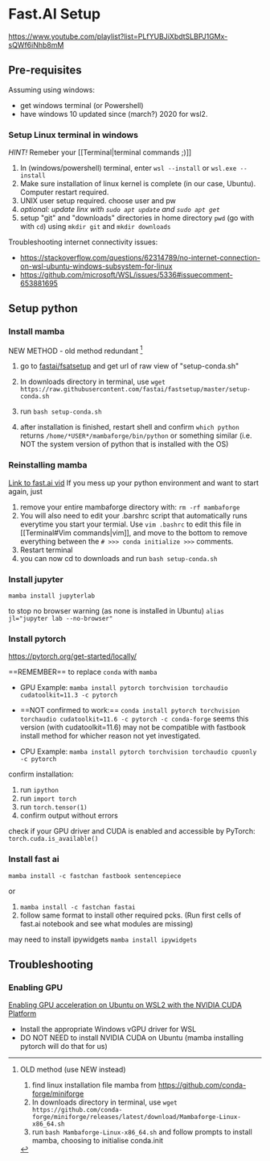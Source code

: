 # Fast.AI Setup
https://www.youtube.com/playlist?list=PLfYUBJiXbdtSLBPJ1GMx-sQWf6iNhb8mM

## Pre-requisites
Assuming using windows:
- get windows terminal (or Powershell)
- have windows 10 updated since (march?) 2020 for wsl2.

### Setup Linux terminal in windows
*HINT!* Remeber your [[Terminal|terminal commands ;)]]
1. In (windows/powershell) terminal, enter `wsl --install` or `wsl.exe --install`
2. Make sure installation of linux kernel is complete (in our case, Ubuntu). Computer restart required. 
3. UNIX user setup required. choose user and pw
4. _optional: update linx with `sudo apt update` and `sudo apt get`_
5. setup "git" and "downloads" directories in home directory `pwd` (go with with `cd`) using `mkdir git` and `mkdir downloads`

Troubleshooting internet connectivity issues:
- https://stackoverflow.com/questions/62314789/no-internet-connection-on-wsl-ubuntu-windows-subsystem-for-linux
- https://github.com/microsoft/WSL/issues/5336#issuecomment-653881695

 

## Setup python

### Install mamba
NEW METHOD  - old method redundant [^bignote]
1. go to [fastai/fsatsetup](https://github.com/fastai/fastsetup) and get url of raw view of "setup-conda.sh" 
2. In downloads directory in terminal, use `wget https://raw.githubusercontent.com/fastai/fastsetup/master/setup-conda.sh`
3. run `bash setup-conda.sh`

4. after installation is finished, restart shell and confirm `which python` returns 
`/home/*USER*/mambaforge/bin/python` or something similar (i.e. NOT the system version of python that is installed with the OS)

[^bignote]: 
	OLD method (use NEW instead)
	1. find linux installation file mamba from https://github.com/conda-forge/miniforge
	2. In downloads directory in terminal, use `wget https://github.com/conda-forge/miniforge/releases/latest/download/Mambaforge-Linux-x86_64.sh`
	3. run `bash Mambaforge-Linux-x86_64.sh` and follow prompts to install mamba, choosing to initialise conda.init
	
### Reinstalling mamba
[Link to fast.ai vid](https://www.youtube.com/watch?v=56sIyFjihEc&list=PLfYUBJiXbdtSLBPJ1GMx-sQWf6iNhb8mM&index=1&t=39m50s)
If you mess up your python environment and want to start again, just 
1. remove your entire mambaforge directory with:
`rm -rf mambaforge`
2. You will also need to edit your .barshrc script that automatically runs everytime you start your termial. Use `vim .bashrc` to edit this file in [[Terminal#Vim commands|vim]],  and move to the bottom to remove everything between the `# >>> conda initialize >>>` comments.
3. Restart terminal
4. you can now cd to downloads and run `bash setup-conda.sh`

### Install jupyter
`mamba install jupyterlab`

to stop no browser warning (as none is installed in Ubuntu)
`alias jl="jupyter lab --no-browser"`

### Install pytorch
https://pytorch.org/get-started/locally/

==REMEMBER== to replace `conda` with `mamba` 

- GPU Example:
`mamba install pytorch torchvision torchaudio cudatoolkit=11.3 -c pytorch`

- ==NOT confirmed to work:== `conda install pytorch torchvision torchaudio cudatoolkit=11.6 -c pytorch -c conda-forge`
seems this version (with cudatoolkit=11.6) may not be compatible with fastbook install method for whicher reason not yet investigated. 

- CPU Example:
`mamba install pytorch torchvision torchaudio cpuonly -c pytorch`

confirm installation:
1. run `ipython`
2. run `import torch`
3. run `torch.tensor(1)`
4. confirm output without errors

check if your GPU driver and CUDA is enabled and accessible by PyTorch:
`torch.cuda.is_available()`



### Install fast ai

`mamba install -c fastchan fastbook sentencepiece`

or 
1. `mamba install -c fastchan fastai`
2. follow same format to install other required pcks. (Run first cells of fast.ai notebook and see what modules are missing)

may need to install ipywidgets
`mamba install ipywidgets`

## Troubleshooting

### Enabling GPU
[Enabling GPU acceleration on Ubuntu on WSL2 with the NVIDIA CUDA Platform](https://ubuntu.com/tutorials/enabling-gpu-acceleration-on-ubuntu-on-wsl2-with-the-nvidia-cuda-platform)

- Install the appropriate Windows vGPU driver for WSL
- DO NOT NEED to install NVIDIA CUDA on Ubuntu (mamba installing pytorch will do that for us)